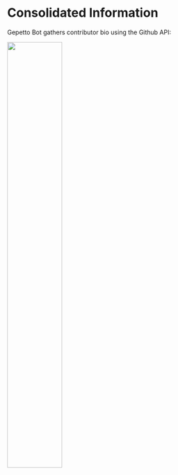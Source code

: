 <!SLIDE>
# Consolidated Information

Gepetto Bot gathers contributor bio using the Github API:

<img align=center width="50%" src="image/_images/trello_card.png">
